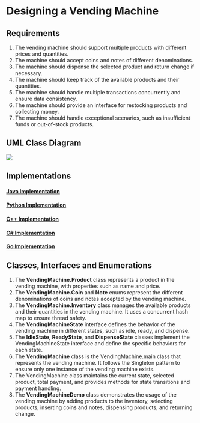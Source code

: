 # Designing a Vending Machine

## Requirements
1. The vending machine should support multiple products with different prices and quantities.
1. The machine should accept coins and notes of different denominations.
1. The machine should dispense the selected product and return change if necessary.
1. The machine should keep track of the available products and their quantities.
1. The machine should handle multiple transactions concurrently and ensure data consistency.
1. The machine should provide an interface for restocking products and collecting money.
1. The machine should handle exceptional scenarios, such as insufficient funds or out-of-stock products.

## UML Class Diagram

![](../uml-diagrams/class-diagrams/vendingmachine-class-diagram.png)

## Implementations
#### [Java Implementation](../solutions/java/src/vendingmachine/)
#### [Python Implementation](../solutions/python/vendingmachine/)
#### [C++ Implementation](../solutions/cpp/vendingmachine/)
#### [C# Implementation](../solutions/csharp/vendingmachine/)
#### [Go Implementation](../solutions/golang/vending_machine/)

## Classes, Interfaces and Enumerations
1. The **VendingMachine.Product** class represents a product in the vending machine, with properties such as name and price.
2. The **VendingMachine.Coin** and **Note** enums represent the different denominations of coins and notes accepted by the vending machine.
3. The **VendingMachine.Inventory** class manages the available products and their quantities in the vending machine. It uses a concurrent hash map to ensure thread safety.
4. The **VendingMachineState** interface defines the behavior of the vending machine in different states, such as idle, ready, and dispense.
5. The **IdleState**, **ReadyState**, and **DispenseState** classes implement the VendingMachineState interface and define the specific behaviors for each state.
6. The **VendingMachine** class is the VendingMachine.main class that represents the vending machine. It follows the Singleton pattern to ensure only one instance of the vending machine exists.
7. The VendingMachine class maintains the current state, selected product, total payment, and provides methods for state transitions and payment handling.
8. The **VendingMachineDemo** class demonstrates the usage of the vending machine by adding products to the inventory, selecting products, inserting coins and notes, dispensing products, and returning change.